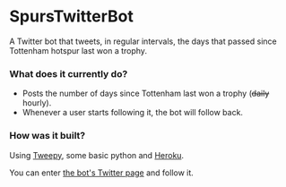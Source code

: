 # SpursTwitterBot
A Twitter bot that tweets, in regular intervals, the days that passed since Tottenham hotspur last won a  trophy.


### What does it currently do?
- Posts the number of days since Tottenham last won a trophy (~~daily~~ hourly).
- Whenever a user starts following it, the bot will follow back.


### How was it built?
Using [Tweepy](https://www.tweepy.org/ "Tweepy's Homepage"), some basic python and [Heroku](https://www.heroku.com/ "Heroku's Homepage").

You can enter [the bot's Twitter page](https://twitter.com/BotSpurs) and follow it. 
